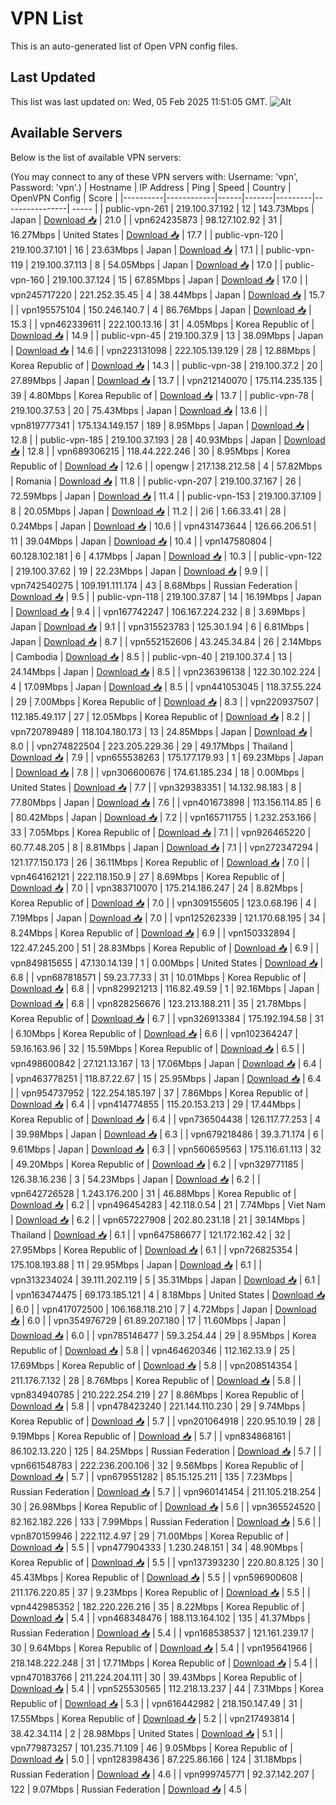 # VPN List

This is an auto-generated list of Open VPN config files.

## Last Updated

This list was last updated on: Wed, 05 Feb 2025 11:51:05 GMT.
![Alt](https://repobeats.axiom.co/api/embed/186b98318ef1479477931607c1ad7d823f12451f.svg "Repobeats analytics image")

## Available Servers

Below is the list of available VPN servers:

(You may connect to any of these VPN servers with: Username: 'vpn', Password: 'vpn'.)
| Hostname | IP Address | Ping | Speed | Country | OpenVPN Config | Score |
|----------|------------|------|-------|---------|----------------| ----- |
| public-vpn-261 | 219.100.37.192 | 12 | 143.73Mbps | Japan | [Download 📥](./configs/server_0_JP.ovpn) | 21.0 |
| vpn624235873 | 98.127.102.92 | 31 | 16.27Mbps | United States | [Download 📥](./configs/server_1_US.ovpn) | 17.7 |
| public-vpn-120 | 219.100.37.101 | 16 | 23.63Mbps | Japan | [Download 📥](./configs/server_2_JP.ovpn) | 17.1 |
| public-vpn-119 | 219.100.37.113 | 8 | 54.05Mbps | Japan | [Download 📥](./configs/server_3_JP.ovpn) | 17.0 |
| public-vpn-160 | 219.100.37.124 | 15 | 67.85Mbps | Japan | [Download 📥](./configs/server_4_JP.ovpn) | 17.0 |
| vpn245717220 | 221.252.35.45 | 4 | 38.44Mbps | Japan | [Download 📥](./configs/server_5_JP.ovpn) | 15.7 |
| vpn195575104 | 150.246.140.7 | 4 | 86.76Mbps | Japan | [Download 📥](./configs/server_6_JP.ovpn) | 15.3 |
| vpn462339611 | 222.100.13.16 | 31 | 4.05Mbps | Korea Republic of | [Download 📥](./configs/server_7_KR.ovpn) | 14.9 |
| public-vpn-45 | 219.100.37.9 | 13 | 38.09Mbps | Japan | [Download 📥](./configs/server_8_JP.ovpn) | 14.6 |
| vpn223131098 | 222.105.139.129 | 28 | 12.88Mbps | Korea Republic of | [Download 📥](./configs/server_9_KR.ovpn) | 14.3 |
| public-vpn-38 | 219.100.37.2 | 20 | 27.89Mbps | Japan | [Download 📥](./configs/server_10_JP.ovpn) | 13.7 |
| vpn212140070 | 175.114.235.135 | 39 | 4.80Mbps | Korea Republic of | [Download 📥](./configs/server_11_KR.ovpn) | 13.7 |
| public-vpn-78 | 219.100.37.53 | 20 | 75.43Mbps | Japan | [Download 📥](./configs/server_12_JP.ovpn) | 13.6 |
| vpn819777341 | 175.134.149.157 | 189 | 8.95Mbps | Japan | [Download 📥](./configs/server_13_JP.ovpn) | 12.8 |
| public-vpn-185 | 219.100.37.193 | 28 | 40.93Mbps | Japan | [Download 📥](./configs/server_14_JP.ovpn) | 12.8 |
| vpn689306215 | 118.44.222.246 | 30 | 8.95Mbps | Korea Republic of | [Download 📥](./configs/server_15_KR.ovpn) | 12.6 |
| opengw | 217.138.212.58 | 4 | 57.82Mbps | Romania | [Download 📥](./configs/server_16_RO.ovpn) | 11.8 |
| public-vpn-207 | 219.100.37.167 | 26 | 72.59Mbps | Japan | [Download 📥](./configs/server_17_JP.ovpn) | 11.4 |
| public-vpn-153 | 219.100.37.109 | 8 | 20.05Mbps | Japan | [Download 📥](./configs/server_18_JP.ovpn) | 11.2 |
| 2i6 | 1.66.33.41 | 28 | 0.24Mbps | Japan | [Download 📥](./configs/server_19_JP.ovpn) | 10.6 |
| vpn431473644 | 126.66.206.51 | 11 | 39.04Mbps | Japan | [Download 📥](./configs/server_20_JP.ovpn) | 10.4 |
| vpn147580804 | 60.128.102.181 | 6 | 4.17Mbps | Japan | [Download 📥](./configs/server_21_JP.ovpn) | 10.3 |
| public-vpn-122 | 219.100.37.62 | 19 | 22.23Mbps | Japan | [Download 📥](./configs/server_22_JP.ovpn) | 9.9 |
| vpn742540275 | 109.191.111.174 | 43 | 8.68Mbps | Russian Federation | [Download 📥](./configs/server_23_RU.ovpn) | 9.5 |
| public-vpn-118 | 219.100.37.87 | 14 | 16.19Mbps | Japan | [Download 📥](./configs/server_24_JP.ovpn) | 9.4 |
| vpn167742247 | 106.167.224.232 | 8 | 3.69Mbps | Japan | [Download 📥](./configs/server_25_JP.ovpn) | 9.1 |
| vpn315523783 | 125.30.1.94 | 6 | 6.81Mbps | Japan | [Download 📥](./configs/server_26_JP.ovpn) | 8.7 |
| vpn552152606 | 43.245.34.84 | 26 | 2.14Mbps | Cambodia | [Download 📥](./configs/server_27_KH.ovpn) | 8.5 |
| public-vpn-40 | 219.100.37.4 | 13 | 24.14Mbps | Japan | [Download 📥](./configs/server_28_JP.ovpn) | 8.5 |
| vpn236396138 | 122.30.102.224 | 4 | 17.09Mbps | Japan | [Download 📥](./configs/server_29_JP.ovpn) | 8.5 |
| vpn441053045 | 118.37.55.224 | 29 | 7.00Mbps | Korea Republic of | [Download 📥](./configs/server_30_KR.ovpn) | 8.3 |
| vpn220937507 | 112.185.49.117 | 27 | 12.05Mbps | Korea Republic of | [Download 📥](./configs/server_31_KR.ovpn) | 8.2 |
| vpn720789489 | 118.104.180.173 | 13 | 24.85Mbps | Japan | [Download 📥](./configs/server_32_JP.ovpn) | 8.0 |
| vpn274822504 | 223.205.229.36 | 29 | 49.17Mbps | Thailand | [Download 📥](./configs/server_33_TH.ovpn) | 7.9 |
| vpn655538263 | 175.177.179.93 | 1 | 69.23Mbps | Japan | [Download 📥](./configs/server_34_JP.ovpn) | 7.8 |
| vpn306600676 | 174.61.185.234 | 18 | 0.00Mbps | United States | [Download 📥](./configs/server_35_US.ovpn) | 7.7 |
| vpn329383351 | 14.132.98.183 | 8 | 77.80Mbps | Japan | [Download 📥](./configs/server_36_JP.ovpn) | 7.6 |
| vpn401673898 | 113.156.114.85 | 6 | 80.42Mbps | Japan | [Download 📥](./configs/server_37_JP.ovpn) | 7.2 |
| vpn165711755 | 1.232.253.166 | 33 | 7.05Mbps | Korea Republic of | [Download 📥](./configs/server_38_KR.ovpn) | 7.1 |
| vpn926465220 | 60.77.48.205 | 8 | 8.81Mbps | Japan | [Download 📥](./configs/server_39_JP.ovpn) | 7.1 |
| vpn272347294 | 121.177.150.173 | 26 | 36.11Mbps | Korea Republic of | [Download 📥](./configs/server_40_KR.ovpn) | 7.0 |
| vpn464162121 | 222.118.150.9 | 27 | 8.69Mbps | Korea Republic of | [Download 📥](./configs/server_41_KR.ovpn) | 7.0 |
| vpn383710070 | 175.214.186.247 | 24 | 8.82Mbps | Korea Republic of | [Download 📥](./configs/server_42_KR.ovpn) | 7.0 |
| vpn309155605 | 123.0.68.196 | 4 | 7.19Mbps | Japan | [Download 📥](./configs/server_43_JP.ovpn) | 7.0 |
| vpn125262339 | 121.170.68.195 | 34 | 8.24Mbps | Korea Republic of | [Download 📥](./configs/server_44_KR.ovpn) | 6.9 |
| vpn150332894 | 122.47.245.200 | 51 | 28.83Mbps | Korea Republic of | [Download 📥](./configs/server_45_KR.ovpn) | 6.9 |
| vpn849815655 | 47.130.14.139 | 1 | 0.00Mbps | United States | [Download 📥](./configs/server_46_US.ovpn) | 6.8 |
| vpn687818571 | 59.23.77.33 | 31 | 10.01Mbps | Korea Republic of | [Download 📥](./configs/server_47_KR.ovpn) | 6.8 |
| vpn829921213 | 116.82.49.59 | 1 | 92.16Mbps | Japan | [Download 📥](./configs/server_48_JP.ovpn) | 6.8 |
| vpn828256676 | 123.213.188.211 | 35 | 21.78Mbps | Korea Republic of | [Download 📥](./configs/server_49_KR.ovpn) | 6.7 |
| vpn326913384 | 175.192.194.58 | 31 | 6.10Mbps | Korea Republic of | [Download 📥](./configs/server_50_KR.ovpn) | 6.6 |
| vpn102364247 | 59.16.163.96 | 32 | 15.59Mbps | Korea Republic of | [Download 📥](./configs/server_51_KR.ovpn) | 6.5 |
| vpn498600842 | 27.121.13.167 | 13 | 17.06Mbps | Japan | [Download 📥](./configs/server_52_JP.ovpn) | 6.4 |
| vpn463778251 | 118.87.22.67 | 15 | 25.95Mbps | Japan | [Download 📥](./configs/server_53_JP.ovpn) | 6.4 |
| vpn954737952 | 122.254.185.197 | 37 | 7.86Mbps | Korea Republic of | [Download 📥](./configs/server_54_KR.ovpn) | 6.4 |
| vpn414774855 | 115.20.153.213 | 29 | 17.44Mbps | Korea Republic of | [Download 📥](./configs/server_55_KR.ovpn) | 6.4 |
| vpn736504438 | 126.117.77.253 | 4 | 39.98Mbps | Japan | [Download 📥](./configs/server_56_JP.ovpn) | 6.3 |
| vpn679218486 | 39.3.71.174 | 6 | 9.61Mbps | Japan | [Download 📥](./configs/server_57_JP.ovpn) | 6.3 |
| vpn560659563 | 175.116.61.113 | 32 | 49.20Mbps | Korea Republic of | [Download 📥](./configs/server_58_KR.ovpn) | 6.2 |
| vpn329771185 | 126.38.16.236 | 3 | 54.23Mbps | Japan | [Download 📥](./configs/server_59_JP.ovpn) | 6.2 |
| vpn642726528 | 1.243.176.200 | 31 | 46.88Mbps | Korea Republic of | [Download 📥](./configs/server_60_KR.ovpn) | 6.2 |
| vpn496454283 | 42.118.0.54 | 21 | 7.74Mbps | Viet Nam | [Download 📥](./configs/server_61_VN.ovpn) | 6.2 |
| vpn657227908 | 202.80.231.18 | 21 | 39.14Mbps | Thailand | [Download 📥](./configs/server_62_TH.ovpn) | 6.1 |
| vpn647586677 | 121.172.162.42 | 32 | 27.95Mbps | Korea Republic of | [Download 📥](./configs/server_63_KR.ovpn) | 6.1 |
| vpn726825354 | 175.108.193.88 | 11 | 29.95Mbps | Japan | [Download 📥](./configs/server_64_JP.ovpn) | 6.1 |
| vpn313234024 | 39.111.202.119 | 5 | 35.31Mbps | Japan | [Download 📥](./configs/server_65_JP.ovpn) | 6.1 |
| vpn163474475 | 69.173.185.121 | 4 | 8.18Mbps | United States | [Download 📥](./configs/server_66_US.ovpn) | 6.0 |
| vpn417072500 | 106.168.118.210 | 7 | 4.72Mbps | Japan | [Download 📥](./configs/server_67_JP.ovpn) | 6.0 |
| vpn354976729 | 61.89.207.180 | 17 | 11.60Mbps | Japan | [Download 📥](./configs/server_68_JP.ovpn) | 6.0 |
| vpn785146477 | 59.3.254.44 | 29 | 8.95Mbps | Korea Republic of | [Download 📥](./configs/server_69_KR.ovpn) | 5.8 |
| vpn464620346 | 112.162.13.9 | 25 | 17.69Mbps | Korea Republic of | [Download 📥](./configs/server_70_KR.ovpn) | 5.8 |
| vpn208514354 | 211.176.7.132 | 28 | 8.76Mbps | Korea Republic of | [Download 📥](./configs/server_71_KR.ovpn) | 5.8 |
| vpn834940785 | 210.222.254.219 | 27 | 8.86Mbps | Korea Republic of | [Download 📥](./configs/server_72_KR.ovpn) | 5.8 |
| vpn478423240 | 221.144.110.230 | 29 | 9.74Mbps | Korea Republic of | [Download 📥](./configs/server_73_KR.ovpn) | 5.7 |
| vpn201064918 | 220.95.10.19 | 28 | 9.19Mbps | Korea Republic of | [Download 📥](./configs/server_74_KR.ovpn) | 5.7 |
| vpn834868161 | 86.102.13.220 | 125 | 84.25Mbps | Russian Federation | [Download 📥](./configs/server_75_RU.ovpn) | 5.7 |
| vpn661548783 | 222.236.200.106 | 32 | 9.56Mbps | Korea Republic of | [Download 📥](./configs/server_76_KR.ovpn) | 5.7 |
| vpn679551282 | 85.15.125.211 | 135 | 7.23Mbps | Russian Federation | [Download 📥](./configs/server_77_RU.ovpn) | 5.7 |
| vpn960141454 | 211.105.218.254 | 30 | 26.98Mbps | Korea Republic of | [Download 📥](./configs/server_78_KR.ovpn) | 5.6 |
| vpn365524520 | 82.162.182.226 | 133 | 7.99Mbps | Russian Federation | [Download 📥](./configs/server_79_RU.ovpn) | 5.6 |
| vpn870159946 | 222.112.4.97 | 29 | 71.00Mbps | Korea Republic of | [Download 📥](./configs/server_80_KR.ovpn) | 5.5 |
| vpn477904333 | 1.230.248.151 | 34 | 48.90Mbps | Korea Republic of | [Download 📥](./configs/server_81_KR.ovpn) | 5.5 |
| vpn137393230 | 220.80.8.125 | 30 | 45.43Mbps | Korea Republic of | [Download 📥](./configs/server_82_KR.ovpn) | 5.5 |
| vpn596900608 | 211.176.220.85 | 37 | 9.23Mbps | Korea Republic of | [Download 📥](./configs/server_83_KR.ovpn) | 5.5 |
| vpn442985352 | 182.220.226.216 | 35 | 8.22Mbps | Korea Republic of | [Download 📥](./configs/server_84_KR.ovpn) | 5.4 |
| vpn468348476 | 188.113.164.102 | 135 | 41.37Mbps | Russian Federation | [Download 📥](./configs/server_85_RU.ovpn) | 5.4 |
| vpn168538537 | 121.161.239.17 | 30 | 9.64Mbps | Korea Republic of | [Download 📥](./configs/server_86_KR.ovpn) | 5.4 |
| vpn195641966 | 218.148.222.248 | 31 | 17.71Mbps | Korea Republic of | [Download 📥](./configs/server_87_KR.ovpn) | 5.4 |
| vpn470183766 | 211.224.204.111 | 30 | 39.43Mbps | Korea Republic of | [Download 📥](./configs/server_88_KR.ovpn) | 5.4 |
| vpn525530565 | 112.218.13.237 | 44 | 7.31Mbps | Korea Republic of | [Download 📥](./configs/server_89_KR.ovpn) | 5.3 |
| vpn616442982 | 218.150.147.49 | 31 | 17.55Mbps | Korea Republic of | [Download 📥](./configs/server_90_KR.ovpn) | 5.2 |
| vpn217493814 | 38.42.34.114 | 2 | 28.98Mbps | United States | [Download 📥](./configs/server_91_US.ovpn) | 5.1 |
| vpn779873257 | 101.235.71.109 | 46 | 9.05Mbps | Korea Republic of | [Download 📥](./configs/server_92_KR.ovpn) | 5.0 |
| vpn128398436 | 87.225.86.166 | 124 | 31.18Mbps | Russian Federation | [Download 📥](./configs/server_93_RU.ovpn) | 4.6 |
| vpn999745771 | 92.37.142.207 | 122 | 9.07Mbps | Russian Federation | [Download 📥](./configs/server_94_RU.ovpn) | 4.5 |
